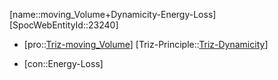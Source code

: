 ﻿---
type: TrizContradiction
aliases:
- moving_Volume+Dynamicity-Energy-Loss
license: CC BY-SA 4.0
copyright: https://github.com/SpocWeb
IsDeleted: false
IsReadOnly: false
Confidential: public
tags: 
- Triz/Contradiction
---
[name::moving_Volume+Dynamicity-Energy-Loss]
[SpocWebEntityId::23240]
+ [pro::[Triz-moving_Volume](tech/Triz/Parameter/Triz-moving_Volume.md)]
[Triz-Principle::[Triz-Dynamicity](tech/Triz/Principle/Triz-Dynamicity.md)]
- [con::Energy-Loss]


